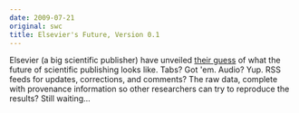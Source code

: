 ```yaml
---
date: 2009-07-21
original: swc
title: Elsevier's Future, Version 0.1
---
```

<p>Elsevier (a big scientific publisher) have unveiled <a href="http://blogs.nature.com/news/thegreatbeyond/2009/07/article_of_the_future.html">their guess</a> of what the future of scientific publishing looks like.  Tabs?  Got 'em.  Audio?  Yup. RSS feeds for updates, corrections, and comments? The raw data, complete with provenance information so other researchers can try to reproduce the results?  Still waiting…</p>
